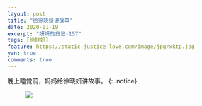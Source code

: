 ```yaml
---
layout: post
title: "给徐晓妍讲故事"
date: 2020-01-19
excerpt: "妍妍的日记-157"
tags: [徐晓妍]
feature: https://static.justice-love.com/image/jpg/xktp.jpg
yan: true
comments: true
---
```

晚上睡觉前，妈妈给徐晓妍讲故事。
{: .notice}
<figure>
    <img src="{{ site.staticUrl }}/yanyan/image/jianggushi.jpg" />
</figure>
